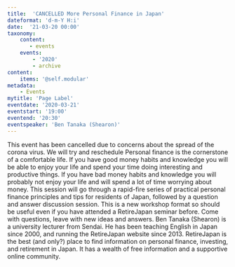```yaml
---
title:  'CANCELLED More Personal Finance in Japan'
dateformat: 'd-m-Y H:i'
date:  '21-03-20 00:00'
taxonomy:
    content:
       - events
    events:
        - '2020' 
        - archive
content:
    items: '@self.modular'
metadata:
    - Events
mytitle: 'Page Label'
eventdate: '2020-03-21'
eventstart: '19:00'
eventend: '20:30'
eventspeaker: 'Ben Tanaka (Shearon)'
---
```


This event has been cancelled due to concerns about the spread of the corona virus. We will try and reschedule
Personal finance is the cornerstone of a comfortable life. If you have good money habits and knowledge you will be able to enjoy your life and spend your time doing interesting and productive things. If you have bad money habits and knowledge you will probably not enjoy your life and will spend a lot of time worrying about money. This session will go through a rapid-fire series of practical personal finance principles and tips for residents of Japan, followed by a question and answer discussion session. This is a new workshop format so should be useful even if you have attended a RetireJapan seminar before.
Come with questions, leave with new ideas and answers.
Ben Tanaka (Shearon) is a university lecturer from Sendai. He has been teaching English in Japan since 2000, and running the RetireJapan website since 2013. RetireJapan is the best (and only?) place to find information on personal finance, investing, and retirement in Japan. It has a wealth of free information and a supportive online community.

